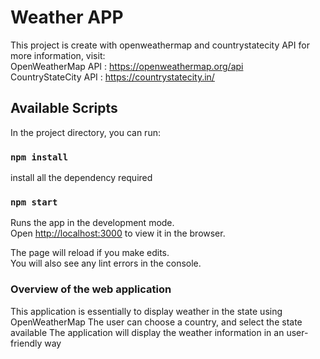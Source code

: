 # Weather APP

This project is create with openweathermap and countrystatecity API
for more information, visit:\
OpenWeatherMap API : https://openweathermap.org/api \
CountryStateCity API : https://countrystatecity.in/ 

## Available Scripts

In the project directory, you can run:
### `npm install`
install all the dependency required
### `npm start`

Runs the app in the development mode.\
Open [http://localhost:3000](http://localhost:3000) to view it in the browser.

The page will reload if you make edits.\
You will also see any lint errors in the console.

### Overview of the web application

This application is essentially to display weather in the state using OpenWeatherMap
The user can choose a country, and select the state available
The application will display the weather information in an user-friendly way
